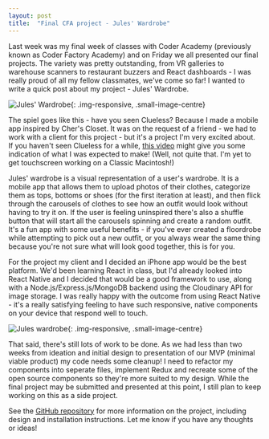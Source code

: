 ```yaml
---
layout: post
title:  "Final CFA project - Jules' Wardrobe"
---
```


Last week was my final week of classes with Coder Academy (previously known as Coder Factory Academy) and on Friday we all presented our final projects. The variety was pretty outstanding, from VR galleries to warehouse scanners to restaurant buzzers and React dashboards - I was really proud of all my fellow classmates, we've come so far! I wanted to write a quick post about my project - Jules' Wardrobe.

![Jules' Wardrobe]( http://res.cloudinary.com/doe2gejvd/image/upload/s--E_LxoOj6--/v1497253693/Screen_Shot_2017-06-12_at_5.47.07_pm_yn9vio.png){: .img-responsive, .small-image-centre}

The spiel goes like this - have you seen Clueless? Because I made a mobile app inspired by Cher's Closet. It was on the request of a friend - we had to work with a client for this project - but it's a project I'm very excited about. If you haven't seen Clueless for a while, [this video](https://www.youtube.com/embed/XNDubWJU0aU) might give you some indication of what I was expected to make! (Well, not quite that. I'm yet to get touchscreen working on a Classic Macintosh!)

Jules' wardrobe is a visual representation of a user's wardrobe. It is a mobile app that allows them to upload photos of their clothes, categorize them as tops, bottoms or shoes (for the first iteration at least), and then flick through the carousels of clothes to see how an outfit would look without having to try it on. If the user is feeling uninspired there's also a shuffle button that will start all the carousels spinning and create a random outfit. It's a fun app with some useful benefits - if you've ever created a floordrobe while attempting to pick out a new outfit, or you always wear the same thing because you're not sure what will look good together, this is for you.

For the project my client and I decided an iPhone app would be the best platform. We'd been learning React in class, but I'd already looked into React Native and I decided that would be a good framework to use, along with a Node.js/Express.js/MongoDB backend using the Cloudinary API for image storage. I was really happy with the outcome from using React Native - it's a really satisfying feeling to have such responsive, native components on your device that respond well to touch.

![Jules wardrobe](http://res.cloudinary.com/doe2gejvd/image/upload/s--IxCYo44S--/c_scale,h_442,q_58/v1497684990/juleswardrobe_duetsk.gif){: .img-responsive, .small-image-centre}

That said, there's still lots of work to be done. As we had less than two weeks from ideation and initial design to presentation of our MVP (minimal viable product) my code needs some cleanup! I need to refactor my components into seperate files, implement Redux and recreate some of the open source components so they're more suited to my design. While the final project may be submitted and presented at this point, I still plan to keep working on this as a side project.

See the [GitHub repository](https://github.com/hannahcancode/CFA-wardrobefront) for more information on the project, including design and installation instructions. Let me know if you have any thoughts or ideas!
